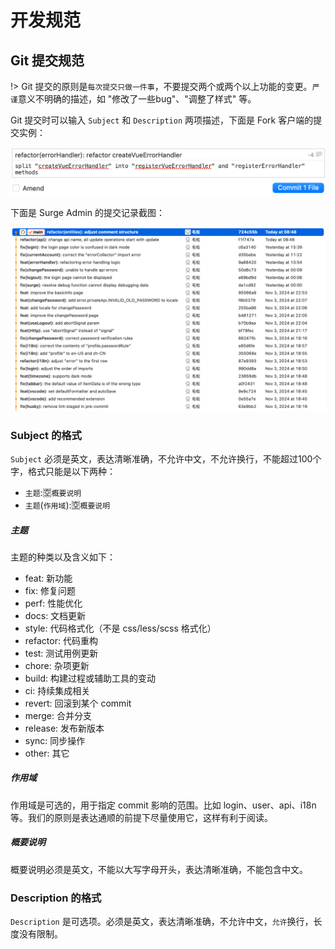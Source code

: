 # 开发规范

## Git 提交规范

!> Git 提交的原则是`每次提交只做一件事`，不要提交两个或两个以上功能的变更。`严谨`意义不明确的描述，如 "修改了一些bug"、"调整了样式" 等。

Git 提交时可以输入 `Subject` 和 `Description` 两项描述，下面是 Fork 客户端的提交实例：

![Git Commit Example](./assets/git-commit-example.png ':class=doc-image')

下面是 Surge Admin 的提交记录截图：

![Surge Admin Commit Example](./assets/surge-admin-commit-example.png ':class=doc-image')

### Subject 的格式

`Subject` 必须是英文，表达清晰准确，不允许中文，不允许换行，不能超过100个字，格式只能是以下两种：

- `主题`:🈳`概要说明`
- `主题`(`作用域`):🈳`概要说明`

##### 主题

主题的种类以及含义如下：

- feat: 新功能
- fix: 修复问题
- perf: 性能优化
- docs: 文档更新
- style: 代码格式化（不是 css/less/scss 格式化）
- refactor: 代码重构
- test: 测试用例更新
- chore: 杂项更新
- build: 构建过程或辅助工具的变动
- ci: 持续集成相关
- revert: 回滚到某个 commit
- merge: 合并分支
- release: 发布新版本
- sync: 同步操作
- other: 其它

##### 作用域

作用域是可选的，用于指定 commit 影响的范围。比如 login、user、api、i18n 等。我们的原则是表达通顺的前提下尽量使用它，这样有利于阅读。

##### 概要说明

概要说明必须是英文，不能以大写字母开头，表达清晰准确，不能包含中文。

### Description 的格式

`Description` 是可选项。必须是英文，表达清晰准确，不允许中文，`允许`换行，长度没有限制。
